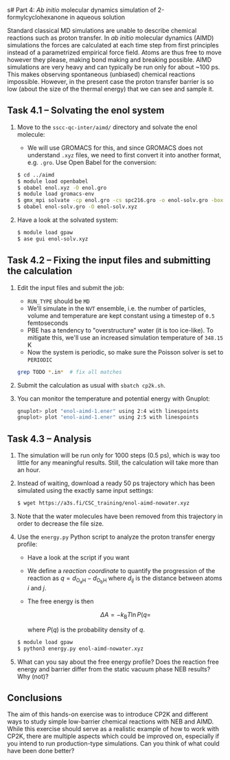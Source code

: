 s# Part 4: *Ab initio* molecular dynamics simulation of 2-formylcyclohexanone in aqueous solution

Standard classical MD simulations are unable to describe chemical reactions such
as proton transfer. In *ab initio* molecular dynamics (AIMD) simulations the forces
are calculated at each time step from first principles instead of a parametrized
empirical force field. Atoms are thus free to move however they please, making bond
making and breaking possible. AIMD simulations are very heavy and can typically be
run only for about ~100 ps. This makes observing spontaneous (unbiased) chemical
reactions impossible. However, in the present case the proton transfer barrier
is so low (about the size of the thermal energy) that we can see and sample it.

## Task 4.1 – Solvating the enol system

1. Move to the `sscc-qc-inter/aimd/` directory and solvate the enol molecule:
   * We will use GROMACS for this, and since GROMACS does not understand `.xyz`
     files, we need to first convert it into another format, e.g. `.gro`. Use
     Open Babel for the conversion:

   ```bash
   $ cd ../aimd
   $ module load openbabel
   $ obabel enol.xyz -O enol.gro
   $ module load gromacs-env
   $ gmx_mpi solvate -cp enol.gro -cs spc216.gro -o enol-solv.gro -box 1.5 1.5 1.5
   $ obabel enol-solv.gro -O enol-solv.xyz
   ```

2. Have a look at the solvated system:

   ```bash
   $ module load gpaw
   $ ase gui enol-solv.xyz
   ```

## Task 4.2 – Fixing the input files and submitting the calculation

1. Edit the input files and submit the job:
   * `RUN_TYPE` should be `MD`
   * We'll simulate in the `NVT` ensemble, i.e. the number of particles, volume
     and temperature are kept constant using a timestep of `0.5` femtoseconds
   * PBE has a tendency to "overstructure" water (it is too ice-like). To mitigate
     this, we'll use an increased simulation temperature of `348.15` K
   * Now the system is periodic, so make sure the Poisson solver is set to
     `PERIODIC`

   ```bash
   grep TODO *.in*  # fix all matches
   ```

2. Submit the calculation as usual with `sbatch cp2k.sh`.
3. You can monitor the temperature and potential energy with Gnuplot:

   ```bash
   gnuplot> plot "enol-aimd-1.ener" using 2:4 with linespoints
   gnuplot> plot "enol-aimd-1.ener" using 2:5 with linespoints
   ```

## Task 4.3 – Analysis

1. The simulation will be run only for 1000 steps (0.5 ps), which is way too
   little for any meaningful results. Still, the calculation will take more
   than an hour.
2. Instead of waiting, download a ready 50 ps trajectory which has been simulated
   using the exactly same input settings:

   ```bash
   $ wget https://a3s.fi/CSC_training/enol-aimd-nowater.xyz
   ```

3. Note that the water molecules have been removed from this trajectory in order
   to decrease the file size.
4. Use the `energy.py` Python script to analyze the proton transfer energy profile:
   * Have a look at the script if you want
   * We define a _reaction coordinate_ to quantify the progression of the reaction
     as $q=d_\mathrm{O_aH}-d_\mathrm{O_bH}$ where $d_{ij}$ is the distance between
     atoms $i$ and $j$.
   * The free energy is then

     $$\Delta A=-k_\mathrm{B}T\ln P(q=$$

     where $P(q)$ is the probability density of $q$.

   ```bash
   $ module load gpaw
   $ python3 energy.py enol-aimd-nowater.xyz
   ```

5. What can you say about the free energy profile? Does the reaction free energy
   and barrier differ from the static vacuum phase NEB results? Why (not)?

## Conclusions

The aim of this hands-on exercise was to introduce CP2K and different ways to
study simple low-barrier chemical reactions with NEB and AIMD. While this
exercise should serve as a realistic example of how to work with CP2K, there
are multiple aspects which could be improved on, especially if you intend to run
production-type simulations. Can you think of what could have been done better?
